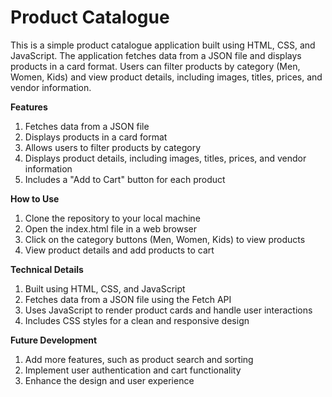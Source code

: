 # Product Catalogue
This is a simple product catalogue application built using HTML, CSS, and JavaScript. The application fetches data from a JSON file and displays products in a card format. Users can filter products by category (Men, Women, Kids) and view product details, including images, titles, prices, and vendor information.


**Features**
1. Fetches data from a JSON file
2. Displays products in a card format
3. Allows users to filter products by category
4. Displays product details, including images, titles, prices, and vendor information
5. Includes a "Add to Cart" button for each product

**How to Use**
1. Clone the repository to your local machine
2. Open the index.html file in a web browser
3. Click on the category buttons (Men, Women, Kids) to view products
4. View product details and add products to cart

**Technical Details**
1. Built using HTML, CSS, and JavaScript
2. Fetches data from a JSON file using the Fetch API
3. Uses JavaScript to render product cards and handle user interactions
4. Includes CSS styles for a clean and responsive design

**Future Development**
1. Add more features, such as product search and sorting
2. Implement user authentication and cart functionality
3. Enhance the design and user experience

